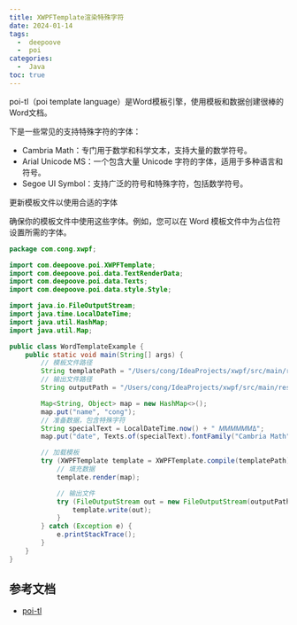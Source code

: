 ```yaml
---
title: XWPFTemplate渲染特殊字符
date: 2024-01-14
tags:
  -  deepoove
  -  poi
categories:
  -  Java
toc: true
---
```


poi-tl（poi template language）是Word模板引擎，使用模板和数据创建很棒的Word文档。

<!-- more -->

下是一些常见的支持特殊字符的字体：

- Cambria Math：专门用于数学和科学文本，支持大量的数学符号。
- Arial Unicode MS：一个包含大量 Unicode 字符的字体，适用于多种语言和符号。
- Segoe UI Symbol：支持广泛的符号和特殊字符，包括数学符号。

更新模板文件以使用合适的字体

确保你的模板文件中使用这些字体。例如，您可以在 Word 模板文件中为占位符设置所需的字体。

```java
package com.cong.xwpf;

import com.deepoove.poi.XWPFTemplate;
import com.deepoove.poi.data.TextRenderData;
import com.deepoove.poi.data.Texts;
import com.deepoove.poi.data.style.Style;

import java.io.FileOutputStream;
import java.time.LocalDateTime;
import java.util.HashMap;
import java.util.Map;

public class WordTemplateExample {
    public static void main(String[] args) {
        // 模板文件路径
        String templatePath = "/Users/cong/IdeaProjects/xwpf/src/main/resources/a.docx";
        // 输出文件路径
        String outputPath = "/Users/cong/IdeaProjects/xwpf/src/main/resources/output.docx";

        Map<String, Object> map = new HashMap<>();
        map.put("name", "cong");
        // 准备数据，包含特殊字符
        String specialText = LocalDateTime.now() + " 𝑀𝑀𝑀𝑀𝑀𝑀Δ";
        map.put("date", Texts.of(specialText).fontFamily("Cambria Math").create());

        // 加载模板
        try (XWPFTemplate template = XWPFTemplate.compile(templatePath)) {
            // 填充数据
            template.render(map);

            // 输出文件
            try (FileOutputStream out = new FileOutputStream(outputPath)) {
                template.write(out);
            }
        } catch (Exception e) {
            e.printStackTrace();
        }
    }
}

```


## 参考文档

- [poi-tl](https://deepoove.com/poi-tl/)